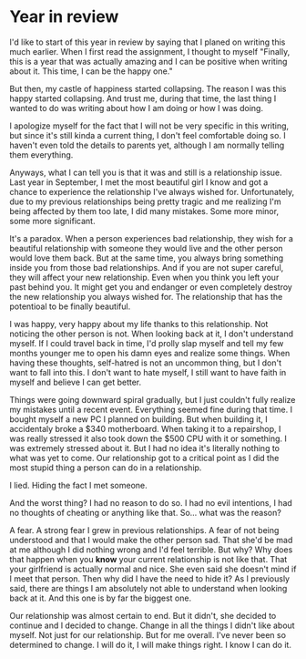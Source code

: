 # Year in review

I'd like to start of this year in review by saying that I planed on writing this much earlier. When I first read the assignment, I thought to myself "Finally, this is a year that was actually amazing and I can be positive when writing about it. This time, I can be the happy one."

But then, my castle of happiness started collapsing. The reason I was this happy started collapsing. And trust me, during that time, the last thing I wanted to do was writing about how I am doing or how I was doing. 

I apologize myself for the fact that I will not be very specific in this writing, but since it's still kinda a current thing, I don't feel comfortable doing so. I haven't even told the details to parents yet, although I am normally telling them everything.

Anyways, what I can tell you is that it was and still is a relationship issue. Last year in September, I met the most beautiful girl I know and got a chance to experience the relationship I've always wished for. Unfortunately, due to my previous relationships being pretty tragic and me realizing I'm being affected by them too late, I did many mistakes. Some more minor, some more significant. 

It's a paradox. When a person experiences bad relationship, they wish for a beautiful relationship with someone they would live and the other person would love them back. But at the same time, you always bring something inside you from those bad relationships. And if you are not super careful, they will affect your new relationship. Even when you think you left your past behind you. It might get you and endanger or even completely destroy the new relationship you always wished for. The relationship that has the potentioal to be finally beautiful.

I was happy, very happy about my life thanks to this relationship. Not noticing the other person is not. When looking back at it, I don't understand myself. If I could travel back in time, I'd prolly slap myself and tell my few months younger me to open his damn eyes and realize some things. When having these thoughts, self-hatred is not an uncommon thing, but I don't want to fall into this. I don't want to hate myself, I still want to have faith in myself and believe I can get better.

Things were going downward spiral gradually, but I just couldn't fully realize my mistakes until a recent event. Everything seemed fine during that time. I bought myself a new PC I planned on building. But when building it, I accidentaly broke a $340 motherboard. When taking it to a repairshop, I was really stressed it also took down the $500 CPU with it or something. I was extremely stressed about it. 
But I had no idea it's literally nothing to what was yet to come. Our relationship got to a critical point as I did the most stupid thing a person can do in a relationship. 

I lied. Hiding the fact I met someone.

And the worst thing? I had no reason to do so. I had no evil intentions, I had no thoughts of cheating or anything like that. So... what was the reason?

A fear. A strong fear I grew in previous relationships. A fear of not being understood and that I would make the other person sad. That she'd be mad at me although I did nothing wrong and I'd feel terrible. But why? Why does that happen when you **know** your current relationship is not like that. That your girlfriend is actually normal and nice. She even said she doesn't mind if I meet that person. Then why did I have the need to hide it? As I previously said, there are things I am absolutely not able to understand when looking back at it. And this one is by far the biggest one.

Our relationship was almost certain to end. But it didn't, she decided to continue and I decided to change. Change in all the things I didn't like about myself. Not just for our relationship. But for me overall.
I've never been so determined to change. I will do it, I will make things right. I know I can do it. 

